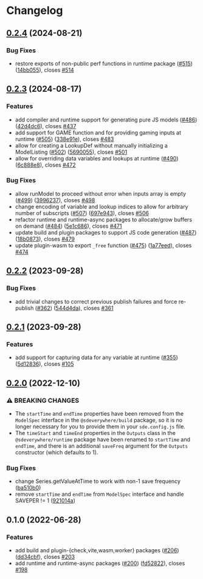 # Changelog

## [0.2.4](https://github.com/climateinteractive/SDEverywhere/compare/runtime-v0.2.3...runtime-v0.2.4) (2024-08-21)


### Bug Fixes

* restore exports of non-public perf functions in runtime package ([#515](https://github.com/climateinteractive/SDEverywhere/issues/515)) ([14bb055](https://github.com/climateinteractive/SDEverywhere/commit/14bb05533c606abe2a180398c934ec1c4e29eff5)), closes [#514](https://github.com/climateinteractive/SDEverywhere/issues/514)

## [0.2.3](https://github.com/climateinteractive/SDEverywhere/compare/runtime-v0.2.2...runtime-v0.2.3) (2024-08-17)


### Features

* add compiler and runtime support for generating pure JS models ([#486](https://github.com/climateinteractive/SDEverywhere/issues/486)) ([42d4dc6](https://github.com/climateinteractive/SDEverywhere/commit/42d4dc6da2fba3b34474c634374e07bc56d72868)), closes [#437](https://github.com/climateinteractive/SDEverywhere/issues/437)
* add support for GAME function and for providing gaming inputs at runtime ([#505](https://github.com/climateinteractive/SDEverywhere/issues/505)) ([338e91e](https://github.com/climateinteractive/SDEverywhere/commit/338e91edff16ce47109ef50cdbddef9ae7a27fa2)), closes [#483](https://github.com/climateinteractive/SDEverywhere/issues/483)
* allow for creating a LookupDef without manually initializing a ModelListing ([#502](https://github.com/climateinteractive/SDEverywhere/issues/502)) ([5690055](https://github.com/climateinteractive/SDEverywhere/commit/569005502d2240a22b6a31284215b89ec1f8de05)), closes [#501](https://github.com/climateinteractive/SDEverywhere/issues/501)
* allow for overriding data variables and lookups at runtime ([#490](https://github.com/climateinteractive/SDEverywhere/issues/490)) ([6c888e8](https://github.com/climateinteractive/SDEverywhere/commit/6c888e887336e7b874dbde7e318e993936296c48)), closes [#472](https://github.com/climateinteractive/SDEverywhere/issues/472)


### Bug Fixes

* allow runModel to proceed without error when inputs array is empty ([#499](https://github.com/climateinteractive/SDEverywhere/issues/499)) ([3996237](https://github.com/climateinteractive/SDEverywhere/commit/39962371f5c4caec035570f90f64616b83b65aee)), closes [#498](https://github.com/climateinteractive/SDEverywhere/issues/498)
* change encoding of variable and lookup indices to allow for arbitrary number of subscripts ([#507](https://github.com/climateinteractive/SDEverywhere/issues/507)) ([697e943](https://github.com/climateinteractive/SDEverywhere/commit/697e94397ca00b33d2e6216d63f4cfbc2f160fa0)), closes [#506](https://github.com/climateinteractive/SDEverywhere/issues/506)
* refactor runtime and runtime-async packages to allocate/grow buffers on demand ([#484](https://github.com/climateinteractive/SDEverywhere/issues/484)) ([5e1c686](https://github.com/climateinteractive/SDEverywhere/commit/5e1c686c7f93fe96ff784dfe591fe391b2a31e8f)), closes [#471](https://github.com/climateinteractive/SDEverywhere/issues/471)
* update build and plugin packages to support JS code generation ([#487](https://github.com/climateinteractive/SDEverywhere/issues/487)) ([18b0873](https://github.com/climateinteractive/SDEverywhere/commit/18b0873e74facea772e56f59a1ba4470ebb1fdd6)), closes [#479](https://github.com/climateinteractive/SDEverywhere/issues/479)
* update plugin-wasm to export `_free` function ([#475](https://github.com/climateinteractive/SDEverywhere/issues/475)) ([1a77eed](https://github.com/climateinteractive/SDEverywhere/commit/1a77eedd3143568ad3b4659f6b78dd9b60737b53)), closes [#474](https://github.com/climateinteractive/SDEverywhere/issues/474)

## [0.2.2](https://github.com/climateinteractive/SDEverywhere/compare/runtime-v0.2.1...runtime-v0.2.2) (2023-09-28)


### Bug Fixes

* add trivial changes to correct previous publish failures and force re-publish ([#362](https://github.com/climateinteractive/SDEverywhere/issues/362)) ([544d4da](https://github.com/climateinteractive/SDEverywhere/commit/544d4dac5f5d6d71885f9ba15f95ee9c91e0ec66)), closes [#361](https://github.com/climateinteractive/SDEverywhere/issues/361)

## [0.2.1](https://github.com/climateinteractive/SDEverywhere/compare/runtime-v0.2.0...runtime-v0.2.1) (2023-09-28)

### Features

* add support for capturing data for any variable at runtime ([#355](https://github.com/climateinteractive/SDEverywhere/issues/355)) ([5d12836](https://github.com/climateinteractive/SDEverywhere/commit/5d1283657ba99f6c7f8e30f8053f1906ac872af3)), closes [#105](https://github.com/climateinteractive/SDEverywhere/issues/105)

## [0.2.0](https://github.com/climateinteractive/SDEverywhere/compare/runtime-v0.1.0...runtime-v0.2.0) (2022-12-10)


### ⚠ BREAKING CHANGES

* The `startTime` and `endTime` properties have been removed from the `ModelSpec` interface in the `@sdeverywhere/build` package, so it is no longer necessary for you to provide them in your `sde.config.js` file.
* The `timeStart` and `timeEnd` properties in the `Outputs` class in the `@sdeverywhere/runtime` package have been renamed to `startTime` and `endTime`, and there is an additional `saveFreq` argument for the `Outputs` constructor (which defaults to 1).

### Bug Fixes

* change Series.getValueAtTime to work with non-1 save frequency ([ba510b0](https://github.com/climateinteractive/SDEverywhere/commit/ba510b0d297f36563b3d08bb71b5f2707e09bdf1))
* remove `startTime` and `endTime` from `ModelSpec` interface and handle SAVEPER != 1 ([921014a](https://github.com/climateinteractive/SDEverywhere/commit/921014aeeda646a130ac324823ab5633d6abcdfa))

## 0.1.0 (2022-06-28)


### Features

* add build and plugin-{check,vite,wasm,worker} packages ([#206](https://github.com/climateinteractive/SDEverywhere/issues/206)) ([dd34cbf](https://github.com/climateinteractive/SDEverywhere/commit/dd34cbfcc0b8b3fb1655c8aa64fb919f9757b8be)), closes [#203](https://github.com/climateinteractive/SDEverywhere/issues/203)
* add runtime and runtime-async packages ([#200](https://github.com/climateinteractive/SDEverywhere/issues/200)) ([fd52822](https://github.com/climateinteractive/SDEverywhere/commit/fd52822803981c3115af91fd093b30c04f103663)), closes [#198](https://github.com/climateinteractive/SDEverywhere/issues/198)
